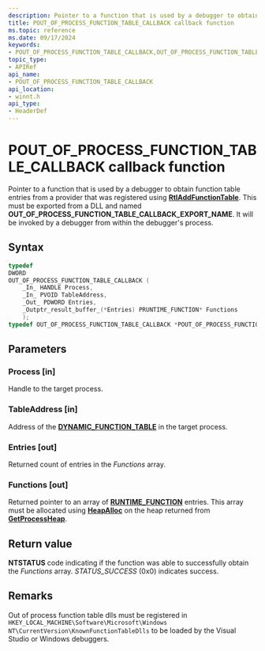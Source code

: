 ```yaml
---
description: Pointer to a function that is used by a debugger to obtain function table entries from a provider that was registered using RtlAddFunctionTable.
title: POUT_OF_PROCESS_FUNCTION_TABLE_CALLBACK callback function
ms.topic: reference
ms.date: 09/17/2024
keywords:
- POUT_OF_PROCESS_FUNCTION_TABLE_CALLBACK,OUT_OF_PROCESS_FUNCTION_TABLE_CALLBACK
topic_type: 
- APIRef
api_name: 
- POUT_OF_PROCESS_FUNCTION_TABLE_CALLBACK
api_location:
- winnt.h
api_type:
- HeaderDef
---
```


# POUT_OF_PROCESS_FUNCTION_TABLE_CALLBACK callback function

Pointer to a function that is used by a debugger to obtain function table entries from a provider that was registered using [**RtlAddFunctionTable**](/windows/win32/api/winnt/nf-winnt-rtladdfunctiontable). This must be exported from a DLL and named **OUT_OF_PROCESS_FUNCTION_TABLE_CALLBACK_EXPORT_NAME**. It will be invoked by a debugger from within the debugger's process.

## Syntax

```C++
typedef
DWORD
OUT_OF_PROCESS_FUNCTION_TABLE_CALLBACK (
    _In_ HANDLE Process,
    _In_ PVOID TableAddress,
    _Out_ PDWORD Entries,
    _Outptr_result_buffer_(*Entries) PRUNTIME_FUNCTION* Functions
    );
typedef OUT_OF_PROCESS_FUNCTION_TABLE_CALLBACK *POUT_OF_PROCESS_FUNCTION_TABLE_CALLBACK;
```

## Parameters

### Process \[in\]

Handle to the target process.

### TableAddress \[in\]

Address of the [**DYNAMIC_FUNCTION_TABLE**](dynamic_function_table_type.md) in the target process.

### Entries \[out\]

Returned count of entries in the *Functions* array.

### Functions \[out\]

Returned pointer to an array of [**RUNTIME_FUNCTION**](/windows/win32/api/winnt/ns-winnt-runtime_function) entries. This array must be allocated using [**HeapAlloc**](/windows/win32/api/heapapi/nf-heapapi-heapalloc) on the heap returned from [**GetProcessHeap**](/windows/win32/api/heapapi/nf-heapapi-getprocessheap).

## Return value

**NTSTATUS** code indicating if the function was able to successfully obtain the *Functions* array. *STATUS_SUCCESS* \(0x0\) indicates success.

## Remarks

Out of process function table dlls must be registered in `HKEY_LOCAL_MACHINE\Software\Microsoft\Windows NT\CurrentVersion\KnownFunctionTableDlls` to be loaded by the Visual Studio or Windows debuggers.
